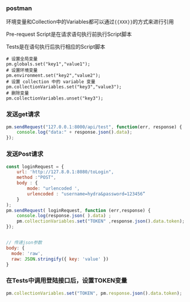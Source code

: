 ### postman



环境变量和Collection中的Variables都可以通过`{{XXX}}`的方式来进行引用

Pre-request Script是在请求语句执行前执行Script脚本

Tests是在语句执行后执行相应的Script脚本



```shell
# 设置全局变量
pm.globals.set("key1","value1");
# 设置环境变量
pm.environment.set("key2","value2");
# 设置 collection 中的 variable 变量
pm.collectionVariables.set("key3","value3");
# 删除变量
pm.collectionVariables.unset("key3");
```



### 发送get请求

```javascript
pm.sendRequest("127.0.0.1:8000/api/test", function(err, response) {
    console.log("data:" + response.json().data);
});
```



### 发送Post请求

```javascript
const loginRequest = {
    url: 'http://127.8.0.1:8080/toLogin",
    method :"POST",
    body : {
        mode: "urlencoded ',
        urlencoded : "username=hydra&password=123456”        
    }
);
pm.sendRequest( loginRequest, function (err,response) {
    console.log(response.json( ).data) ;
    pm.collectionVariables.set("TOKEN" ,response.json().data.token);   
});


// 传递json参数
body: {
  mode: 'raw',
  raw: JSON.stringify({ key: 'value' })
}
```



### 在Tests中调用登陆接口后，设置TOKEN变量

```javascript
pm.collectionVariables.set("TOKEN", pm.response.json().data.token);
```

